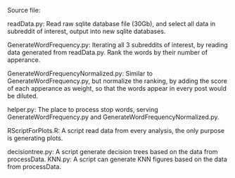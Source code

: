Source file:

readData.py: 
    Read raw sqlite database file (30Gb), and select all data in subreddit of interest, output into new sqlite databases.
    
GenerateWordFrequency.py: 
    Iterating all 3 subreddits of interest, by reading data generated from readData.py. Rank the words by their number of apperance.

GenerateWordFrequencyNormalized.py: 
    Similar to GenerateWordFrequency.py, but normalize the ranking, by adding the score of each apperance as weight, so that the words appear in every post would be diluted.

helper.py: 
    The place to process stop words, serving GenerateWordFrequency.py and GenerateWordFrequencyNormalized.py.

RScriptForPlots.R:
    A script read data from every analysis, the only purpose is generating plots.
    
decisiontree.py:
    A script generate decision trees based on the data from processData.
KNN.py:
    A script can generate KNN figures based on the data from processData.  


    
